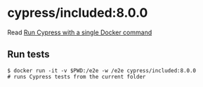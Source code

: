 <!--
WARNING: this file was autogenerated by generate-included-image.js using

    npm run add:included -- 8.0.0 cypress/browsers:node14.16.0-chrome90-ff88
-->

# cypress/included:8.0.0

Read [Run Cypress with a single Docker command][blog post url]

## Run tests

```shell
$ docker run -it -v $PWD:/e2e -w /e2e cypress/included:8.0.0
# runs Cypress tests from the current folder
```

[blog post url]: https://www.cypress.io/blog/2019/05/02/run-cypress-with-a-single-docker-command/
